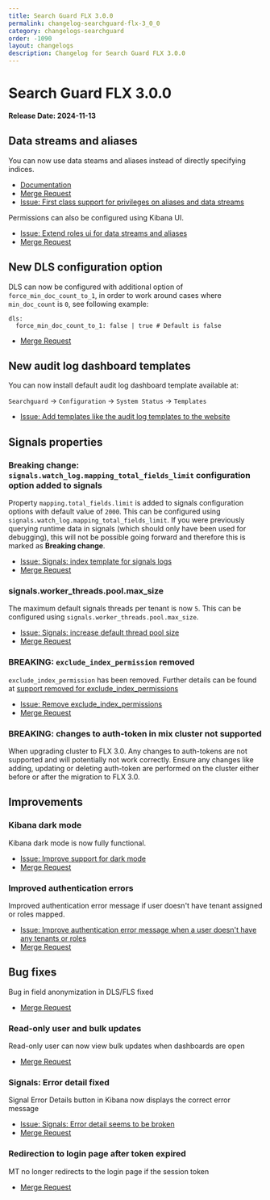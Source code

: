 ```yaml
---
title: Search Guard FLX 3.0.0
permalink: changelog-searchguard-flx-3_0_0
category: changelogs-searchguard
order: -1090
layout: changelogs
description: Changelog for Search Guard FLX 3.0.0
---
```


<!--- Copyright 2024 floragunn GmbH -->

# Search Guard FLX 3.0.0

**Release Date: 2024-11-13**

## Data streams and aliases

You can now use data steams and aliases instead of directly specifying indices. 

* [Documentation](../_docs_roles_permissions/configuration_roles_permissions.md#alias-and-data-stream-level-permissions)
* [Merge Request](https://git.floragunn.com/search-guard/search-guard-suite-enterprise/-/merge_requests/879)
* [Issue: First class support for privileges on aliases and data streams](https://git.floragunn.com/search-guard/search-guard-suite-enterprise/-/issues/273)

Permissions can also be configured using Kibana UI.

* [Issue: Extend roles ui for data streams and aliases](https://git.floragunn.com/search-guard/search-guard-kibana-plugin/-/issues/493)
* [Merge Request](https://git.floragunn.com/search-guard/search-guard-kibana-plugin/-/merge_requests/993)

## New DLS configuration option

DLS can now be configured with additional option of `force_min_doc_count_to_1`, in order to work around cases where `min_doc_count` is `0`, see following example:

```
dls:
  force_min_doc_count_to_1: false | true # Default is false
```

* [Merge Request](https://git.floragunn.com/search-guard/search-guard-suite-enterprise/-/merge_requests/827)

## New audit log dashboard templates

You can now install default audit log dashboard template available at:

`Searchguard` -> `Configuration` -> `System Status` -> `Templates`

* [Issue: Add templates like the audit log templates to the website](https://git.floragunn.com/search-guard/search-guard-kibana-plugin/-/issues/499)

## Signals properties

### Breaking change: `signals.watch_log.mapping_total_fields_limit` configuration option added to signals

Property `mapping.total_fields.limit` is added to signals configuration options with default value of `2000`. This can be configured using `signals.watch_log.mapping_total_fields_limit`. If you were previously querying runtime data in signals (which should only have been used for debugging), this will not be possible going forward and therefore this is marked as **Breaking change**.

* [Issue: Signals: index template for signals logs](https://git.floragunn.com/search-guard/search-guard-suite-enterprise/-/issues/366)
* [Merge Request](https://git.floragunn.com/search-guard/search-guard-suite-enterprise/-/merge_requests/967)

### signals.worker_threads.pool.max_size

The maximum default signals threads per tenant is now `5`. This can be configured using `signals.worker_threads.pool.max_size`.

* [Issue: Signals: increase default thread pool size](https://git.floragunn.com/search-guard/search-guard-suite-enterprise/-/issues/365)
* [Merge Request](https://git.floragunn.com/search-guard/search-guard-suite-enterprise/-/merge_requests/968)

### BREAKING: `exclude_index_permission` removed

`exclude_index_permission` has been removed. Further details can be found at [support removed for exclude_index_permissions](../_docs_roles_permissions/configuration_roles_permissions.md)

* [Issue: Remove exclude_index_permissions](https://git.floragunn.com/search-guard/search-guard-suite-enterprise/-/issues/359)
* [Merge Request](https://git.floragunn.com/search-guard/search-guard-suite-enterprise/-/merge_requests/928)

### BREAKING: changes to auth-token in mix cluster not supported

When upgrading cluster to FLX 3.0. Any changes to auth-tokens are not supported and will potentially not work correctly. Ensure any changes like adding, updating or deleting auth-token are performed on the cluster either before or after the migration to FLX 3.0.

## Improvements

### Kibana dark mode 

Kibana dark mode is now fully functional.

* [Issue: Improve support for dark mode](https://git.floragunn.com/search-guard/search-guard-kibana-plugin/-/issues/496)
* [Merge Request](https://git.floragunn.com/search-guard/search-guard-kibana-plugin/-/merge_requests/1005)

### Improved authentication errors

Improved authentication error message if user doesn't have tenant assigned or roles mapped.

* [Issue: Improve authentication error message when a user doesn't have any tenants or roles](https://git.floragunn.com/search-guard/search-guard-kibana-plugin/-/issues/480)
* [Merge Request](https://git.floragunn.com/search-guard/search-guard-kibana-plugin/-/merge_requests/1005)

## Bug fixes

Bug in field anonymization in DLS/FLS fixed

* [Merge Request](https://git.floragunn.com/search-guard/search-guard-suite-enterprise/-/merge_requests/988)

### Read-only user and bulk updates

Read-only user can now view bulk updates when dashboards are open

* [Merge Request](https://git.floragunn.com/search-guard/search-guard-suite-enterprise/-/merge_requests/825)

### Signals: Error detail fixed

Signal Error Details button in Kibana now displays the correct error message

* [Issue: Signals: Error detail seems to be broken](https://git.floragunn.com/search-guard/search-guard-kibana-plugin/-/issues/487)
* [Merge Request](https://git.floragunn.com/search-guard/search-guard-kibana-plugin/-/merge_requests/1012)

### Redirection to login page after token expired

MT no longer redirects to the login page if the session token

* [Merge Request](https://git.floragunn.com/search-guard/search-guard-kibana-plugin/-/merge_requests/1011)